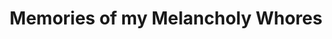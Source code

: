 ---
authors: Gabriel García Márquez
title: Memories of my Melancholy Whores
layout: book
link: false
---